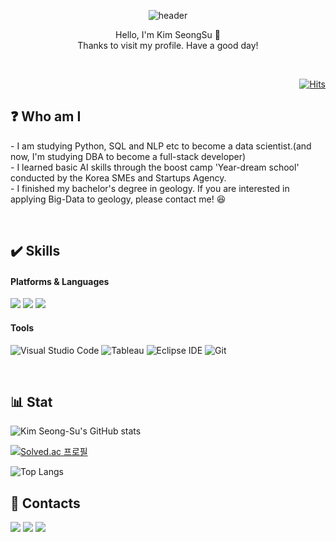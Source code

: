 <div align='center'>
  
  ![header](https://capsule-render.vercel.app/api?type=Waving&color=FDDED7&text=Welcomeˆ⩌ˆ&fontColor=DAD2E9&fontSize=50&animation=twinkling)
</div>

<p align='center'>
  Hello, I'm Kim SeongSu 👋 <br>
  Thanks to visit my profile. Have a good day!
</p><br>

<div align='right'>
  
[![Hits](https://hits.seeyoufarm.com/api/count/incr/badge.svg?url=https%3A%2F%2Fgithub.com%2FKim-SeongSu&count_bg=%237CD288&title_bg=%23BBD6FF&icon=&icon_color=%23E4C6C6&title=Today&edge_flat=false)](https://hits.seeyoufarm.com)
  </div>

## ❓ Who am I 

<p>
 - I am studying Python, SQL and NLP etc to become a data scientist.(and now, I'm studying DBA to become a full-stack developer) <br>
 - I learned basic AI skills through the boost camp 'Year-dream school' conducted by the Korea SMEs and Startups Agency.<br>
 - I finished my bachelor's degree in geology. If you are interested in applying Big-Data to geology, please contact me! 😆<br>
</p><br>

## ✔️ Skills 
####  Platforms & Languages
<a href="https://github.com/Kim-SeongSu/coding_practice" target="_blank"><img src="https://img.shields.io/badge/Python-3776AB.svg?&style=for-the-badge&logo=Python&logoColor=white"/></a>
<a href="https://github.com/Kim-SeongSu/Self-study_and_Review/tree/main/Java" target="_blank"><img src="https://img.shields.io/badge/Java-007396.svg?&style=for-the-badge&logo=Java&logoColor=white"/></a>
<a href="https://github.com/Kim-SeongSu/Self-study_and_Review/blob/main/MySQL/MySQL.md" target="_blank"><img src="https://img.shields.io/badge/MySQL-4479A1.svg?&style=for-the-badge&logo=MySQL&logoColor=white"/></a>

<!--
power shell
<a href="https://github.com/Kim-SeongSu/Self-study_and_Review" target="_blank"><img src="https://img.shields.io/badge/PowerShell-#5391FE.svg?&style=for-the-badge&logo=PowerShell&logoColor=white"/></a>
linux
<a href="https://github.com/Kim-SeongSu/Self-study_and_Review" target="_blank"><img src="https://img.shields.io/badge/Linux-#FCC624.svg?&style=for-the-badge&logo=Linux&logoColor=white"/></a>
-->
#### Tools
![Visual Studio Code](https://img.shields.io/badge/Visual%20Studio%20Code-007ACC.svg?&style=for-the-badge&logo=Visual%20Studio%20Code&logoColor=white)
![Tableau](https://img.shields.io/badge/Tableau-E97627.svg?&style=for-the-badge&logo=Tableau&logoColor=white)
![Eclipse IDE](https://img.shields.io/badge/Eclipse%20IDE-2C2255.svg?&style=for-the-badge&logo=Eclipse%20IDE&logoColor=white)
![Git](https://img.shields.io/badge/Git-F05032.svg?&style=for-the-badge&logo=Git&logoColor=white)

<br>

## 📊 Stat 
![Kim Seong-Su's GitHub stats](https://github-readme-stats.vercel.app/api?username=Kim-SeongSu&show_icons=true&theme=tokyonight)

[![Solved.ac
프로필](http://mazassumnida.wtf/api/v2/generate_badge?boj=kimss024)](https://solved.ac/kimss024)

![Top Langs](https://github-readme-stats.vercel.app/api/top-langs/?username=Kim-SeongSu&hide=jupyter%20notebook&theme=tokyonight)
<br>

## 📨 Contacts 
<a href="mailto:kimss024@naver.com" target="_blank"><img src="https://img.shields.io/badge/Naver-02eb69?&style=for-the-badge&logo=Naver&logoColor=03C75A"/></a>
<a href="mailto:kimss0124@gmail.com" target="_blank"><img src="https://img.shields.io/badge/Gmail-EA4335?&style=for-the-badge&logo=Gmail&logoColor=white"/></a>
<a href="https://www.linkedin.com/in/%EC%84%B1%EC%88%98-%EA%B9%80-580009255/"><img src="https://img.shields.io/badge/linkedin-%230077B5.svg?&style=for-the-badge&logo=linkedin&logoColor=white" /></a>
